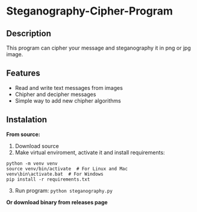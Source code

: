 # Steganography-Cipher-Program

## Description
This program can cipher your message and steganography it in png or jpg image.

## Features
* Read and write text messages from images
* Chipher and decipher messages
* Simple way to add new chipher algorithms

## Instalation
__From source:__
1) Download source
2) Make virtual enviroment, activate it and install requirements:
 ```
 python -m venv venv
 source venv/bin/activate  # For Linux and Mac
 venv\bin\activate.bat  # For Windows
 pip install -r requirements.txt
 ```
3) Run program:
 `python steganography.py`

__Or download binary from releases page__

